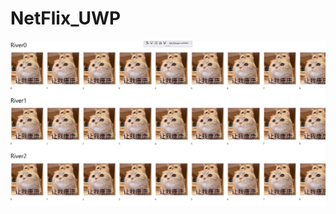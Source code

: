 # NetFlix_UWP




[![NetFlix_UWP](https://github.com/hupo376787/NetFlix_UWP/blob/master/%E5%BE%AE%E4%BF%A1%E6%88%AA%E5%9B%BE_20200420005127.jpg)](https://youtu.be/2qqYywttue4 "NetFlix_UWP")
